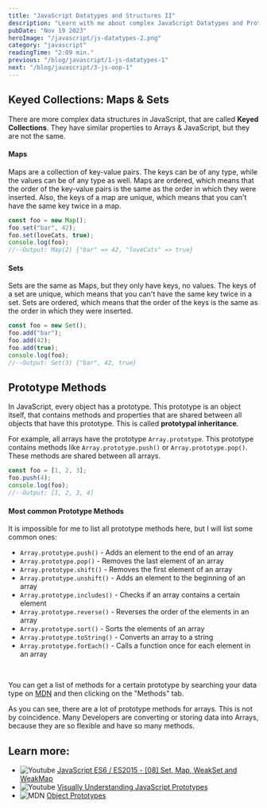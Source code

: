 ```yaml
---
title: "JavaScript Datatypes and Structures II"
description: "Learn with me about complex JavaScript Datatypes and Prototype methods."
pubDate: "Nov 19 2023"
heroImage: "/javascript/js-datatypes-2.png"
category: "javascript"
readingTime: "2:09 min."
previous: "/blog/javascript/1-js-datatypes-1"
next: "/blog/javascript/3-js-oop-1"
---
```


## Keyed Collections: Maps & Sets

There are more complex data structures in JavaScript, that are called **Keyed Collections**. They have similar properties to Arrays & JavaScript, but they are not the same.

#### Maps

Maps are a collection of key-value pairs. The keys can be of any type, while the values can be of any type as well. Maps are ordered, which means that the order of the key-value pairs is the same as the order in which they were inserted. Also, the keys of a map are unique, which means that you can't have the same key twice in a map.

```javascript
const foo = new Map();
foo.set("bar", 42);
foo.set(loveCats, true);
console.log(foo);
//--Output: Map(2) {"bar" => 42, "loveCats" => true}
```

#### Sets

Sets are the same as Maps, but they only have keys, no values. The keys of a set are unique, which means that you can't have the same key twice in a set. Sets are ordered, which means that the order of the keys is the same as the order in which they were inserted.

```javascript
const foo = new Set();
foo.add("bar");
foo.add(42);
foo.add(true);
console.log(foo);
//--Output: Set(3) {"bar", 42, true}
```

## Prototype Methods

In JavaScript, every object has a prototype. This prototype is an object itself, that contains methods and properties that are shared between all objects that have this prototype. This is called **prototypal inheritance**.

For example, all arrays have the prototype `Array.prototype`. This prototype contains methods like `Array.prototype.push()` or `Array.prototype.pop()`. These methods are shared between all arrays.

```javascript
const foo = [1, 2, 3];
foo.push(4);
console.log(foo);
//--Output: [1, 2, 3, 4]
```

#### Most common Prototype Methods

It is impossible for me to list all prototype methods here, but I will list some common ones:

- `Array.prototype.push()` - Adds an element to the end of an array
- `Array.prototype.pop()` - Removes the last element of an array
- `Array.prototype.shift()` - Removes the first element of an array
- `Array.prototype.unshift()` - Adds an element to the beginning of an array
- `Array.prototype.includes()` - Checks if an array contains a certain element
- `Array.prototype.reverse()` - Reverses the order of the elements in an array
- `Array.prototype.sort()` - Sorts the elements of an array
- `Array.prototype.toString()` - Converts an array to a string
- `Array.prototype.forEach()` - Calls a function once for each element in an array

<br>

You can get a list of methods for a certain prototype by searching your data type on [MDN](https://developer.mozilla.org/en-US/docs/Web/JavaScript/Reference/Global_Objects) and then clicking on the "Methods" tab.

As you can see, there are a lot of prototype methods for arrays. This is not by coincidence. Many Developers are converting or storing data into Arrays, because they are so flexible and have so many methods.

## Learn more:

- ![Youtube](/icons/youtube.svg) [JavaScript ES6 / ES2015 - [08] Set, Map, WeakSet and WeakMap](https://www.youtube.com/watch?v=ycohYSx5h9w&t=561s)
- ![Youtube](/icons/youtube.svg) [Visually Understanding JavaScript Prototypes](https://www.youtube.com/watch?v=01jVgCK-HX4)
- ![MDN](/icons/mdn.svg) [Object Prototypes](https://developer.mozilla.org/en-US/docs/Learn/JavaScript/Objects/Object_prototypes)
